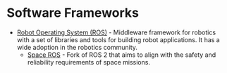 # Software Frameworks

- [Robot Operating System (ROS)](https://www.ros.org) - Middleware framework for robotics with a set of libraries and tools for building robot applications. It has a wide adoption in the robotics community.
  - [Space ROS](https://space.ros.org) - Fork of ROS 2 that aims to align with the safety and reliability requirements of space missions.

